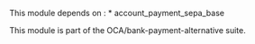 This module depends on : \* account_payment_sepa_base

This module is part of the OCA/bank-payment-alternative suite.
